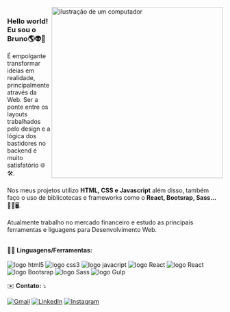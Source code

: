 <!--<h1 align='center'> Hello World! 🗺️</h1>
<p align='center'>
<h3  align='center'>Eu sou o Bruno Corso 👽</h3>
</p>
<h4 align='center'>Estudando para me tornar um Desenvolvedor Front-end...</h4>
<div align='center' >
  <img src='https://media1.tenor.com/m/Lj5SFh_tVzkAAAAC/books-read.gif' width='150px' />
</div>
<br>
<p align='center'>
Skills:
</p>
<p align="center">
  <a href="https://skillicons.dev">
    <img width='100px' src="https://skillicons.dev/icons?i=html,css,js,react,bootstrap,sass&perline=3" />
  </a>
</p>

Confira meus projetos e entre em contato<br>
  [Linkedin](https://www.linkedin.com/in/brunocorso/) -->




  
<img src="https://raw.githubusercontent.com/MicaelliMedeiros/micaellimedeiros/master/image/computer-illustration.png" alt="ilustração de um computador" min-width="400px" max-width="400px" width="400px" align="right">

<p align="left"> 
  <h3>Hello world! Eu sou o Bruno🌎👽🤖</h3> É empolgante transformar ideias em realidade, principalmente através da Web. Ser a ponte entre os layouts trabalhados pelo design e a lógica dos bastidores no backend é muito satisfatório 🌐🛠️.<br><br> Nos meus projetos utilizo <strong>HTML, CSS e Javascript</strong> além disso, também faço o uso de biblicotecas e frameworks como o <strong>React, Bootsrap, Sass...</strong> 👋🏼🖥️.<br><br>
  Atualmente trabalho no mercado financeiro e estudo as principais ferramentas e liguagens para Desenvolvimento Web.
</p>

<p align="left">
  <br>🦄💼 <strong>Linguagens/Ferramentas:</strong> <br><br>
<img src="https://img.shields.io/badge/HTML%205-ebebeb?logo=HTML5" alt="logo html5"/>
<img src="https://img.shields.io/badge/CSS%203-2965f1?logo=CSS3" alt="logo css3"/>
<img src="https://img.shields.io/badge/Javascript-grey?logo=javascript" alt="logo javacript"/>
<img src="https://img.shields.io/badge/React-1c2c4c?logo=React" alt="logo React"/>
<img src="https://img.shields.io/badge/Typescript-00273F?logo=typescript" alt="logo React"/>
<img src="https://img.shields.io/badge/Bootstrap-fff?logo=bootstrap" alt="logo Bootsrap"/>
<img src="https://img.shields.io/badge/Sass-ebc2dc?logo=Sass" alt="logo Sass"/>
<img src="https://img.shields.io/badge/Gulp-cccccc?logo=gulp" alt="logo Gulp"/>
</p>

<p align="left">
  ✉️ <strong>Contato:</strong> ⤵️
</p>

<p align="left">
  <a href="mailto:bruno@gmail.com?subject=Prazer%20Bruno&body=Ola,%20Bruno..." title="Gmail">
  <img src="https://img.shields.io/badge/-brunotcorso%40gmail.com-black?style=social&logo=Gmail" alt="Gmail"/></a>
  <a href="https://www.linkedin.com/in/brunocorso/" title="LinkedIn">
  <img src="https://img.shields.io/badge/-Linkedin-0e76a8?style=flat-square&logo=Linkedin&logoColor=white&link=https://www.linkedin.com/brunocorso" alt="LinkedIn"/></a>
  <a href="#" title="Instagram">
  <img src="https://img.shields.io/badge/-@btcorso-DFcccc?style=flat-square&labelColor=DF0174&logo=instagram&logoColor=white&link=LINK-DO-SEU-INSTAGRAM" alt="Instagram"/></a>
</p>






